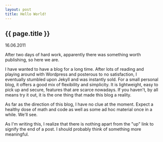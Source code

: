 ```yaml
---
layout: post
title: Hello World!
---
```


## {{ page.title }}
<time>16.06.2011</time>

After two days of hard work, apparently there was something worth
publishing, so here we are.

I have wanted to have a blog for a long time. After lots of reading
and playing around with Wordpress and posterous to no satisfaction,
I eventually stumbled upon Jekyll and was instantly sold. For a small
personal blog, it offers a good mix of flexibility and simplicity.
It is lightweight, easy to pick up and secure, features that are scarce
nowadays. If you haven't, by all means try it out, it is the one thing that
made this blog a reality.

As far as the direction of this blog, I have no clue at the moment.
Expect a healthy dose of math and code as well as some ad hoc material
once in a while. We'll see.

As I'm writing this, I realize that there is nothing apart from the
"up" link to signify the end of a post. I should probably think of something more meaningful.
